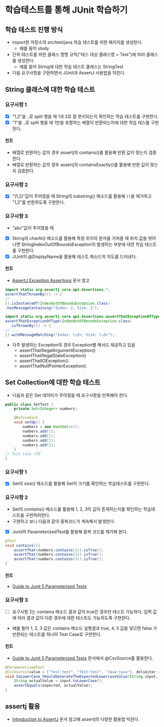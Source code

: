 # 학습테스트를 통해 JUnit 학습하기

## 학습 테스트 진행 방식

* import한 저장소의 src/test/java 학습 테스트를 위한 패키지를 생성한다.
    * 예를 들어 study
* 단위 테스트를 위한 클래스 명명 규칙("테스 대상 클래스명 + Test")에 따라 클래스를 생성한다.
    * 예를 들어 String에 대한 학습 테스트 클래스는 StringTest
* 다음 요구사항을 구현하면서 JUnit과 AssertJ 사용법을 익힌다.

## String 클래스에 대한 학습 테스트

### 요구사항 1

* [x] "1,2"을 `,`로 split 했을 때 1과 2로 잘 분리되는지 확인하는 학습 테스트를 구현한다.
* [x] "1"을 `,`로 split 했을 때 1만을 포함하는 배열이 반환되는지에 대한 학습 테스틑 구현한다.

#### 힌트

* 배열로 반환하는 값의 경우 assertj의 contains()를 활용해 반환 값이 맞는지 검증한다.
* 배열로 반환하는 값의 경우 assertj의 containsExactly()를 활용해 반환 값이 맞는지 검증한다.

### 요구사항 2

* [x] "(1,2)"값이 주어졌을 때 String의 substring() 메소드를 활용해 `()`을 제거하고 "1,2"를 반환하도록 구현한다.

### 요구사항 3

* "abc"값이 주어졌을 때
* [x] String의 charAt() 메소드를 활용해 특정 위치의 문자를 가져올 때 위치 값을 벗어나면 StringIndexOutOfBoundsException이 발생하는 부분에 대한 학습 테스트를 구현한다.
* [x] JUnit의 @DisplayName을 활용해 테스트 메소드의 의도를 드러낸다.

#### 힌트

* [AssertJ Exception Assertions](https://joel-costigliola.github.io/assertj/assertj-core-features-highlight.html#exception-assertion)
  문서 참고

```java
import static org.assertj.core.api.Assertions.*;
assertThatThrownBy(() -> {
// ...
}).isInstanceOf(IndexOutOfBoundsException.class)
.hasMessageContaining("Index: 2, Size: 2");
```

```java
import static org.assertj.core.api.Assertions.assertThatExceptionOfType;
assertThatExceptionOfType(IndexOutOfBoundsException.class)
  .isThrownBy(() -> {
// ...
}).withMessageMatching("Index: \\d+, Size: \\d+");
```

* 자주 발생하는 Exception의 경우 Exception별 메서드 제공하고 있음
    * assertThatIllegalArgumentException()
    * assertThatIllegalStateException()
    * assertThatIOException()
    * assertThatNullPointerException()

## Set Collection에 대한 학습 테스트

* 다음과 같은 Set 데이터가 주어졌을 때 요구사항을 만족해야 한다.

```java
public class SetTest {
    private Set<Integer> numbers;

    @BeforeEach
    void setUp() {
        numbers = new HashSet<>();
        numbers.add(1);
        numbers.add(1);
        numbers.add(2);
        numbers.add(3);
    }
// Test Case 구현
}
```

### 요구사항 1

* [x] Set의 size() 메소드를 활용해 Set의 크기를 확인하는 학습테스트를 구현한다.

### 요구사항 2

* Set의 contains() 메소드를 활용해 1, 2, 3의 값이 존재하는지를 확인하는 학습테스트를 구현하려한다.
* 구현하고 보니 다음과 같이 중복코드가 계속해서 발생한다.
* [x] Junit의 ParameterizedTest를 활용해 중복 코드를 제거해 본다.

```java
@Test
void contains(){
    assertThat(numbers.contains(1)).isTrue();
    assertThat(numbers.contains(2)).isTrue();
    assertThat(numbers.contains(3)).isTrue();
}
```

#### 힌트

* [Guide to Junit 5 Parameterized Tests](https://www.baeldung.com/parameterized-tests-junit-5)

### 요구사항 3

* [ ] 요구사항 2는 contains 메소드 결과 값이 true인 경우만 테스트 가능하다. 입력 값에 따라 결과 값이 다른 경우에 대한 테스트도 가능하도록 구현한다.
* 예를 들어 1, 2, 3 값은 contains 메소드 실행결과 true, 4, 5 값을 넣으면 false 가 반환되는 테스트를 하나의 Test Case로 구현한다.

#### 힌트

* [Guide to Junit 5 Parameterized Tests](https://www.baeldung.com/parameterized-tests-junit-5) 문서에서 @CsvSource를 활용한다.

```java
@ParameterizedTest
@CsvSource(value = {"test:test", "tEst:test", "Java:java"}, delimiter = ':')
void toLowerCase_ShouldGenerateTheExpectedLowercaseValue(String input, String expected) {
    String actualValue = input.toLowerCase();
    assertEquals(expected, actualValue);
}
```

## assertj 활용

* [Introduction to AssertJ](https://www.baeldung.com/introduction-to-assertj) 문서 참고해 assertj의 다양한 활용법 익힌다.